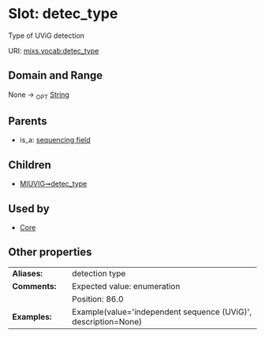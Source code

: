 
# Slot: detec_type


Type of UViG detection

URI: [mixs.vocab:detec_type](https://w3id.org/mixs/vocab/detec_type)


## Domain and Range

None ->  <sub>OPT</sub> [String](types/String.md)

## Parents

 *  is_a: [sequencing field](sequencing_field.md)

## Children

 *  [MIUVIG➞detec_type](MIUVIG_detec_type.md)

## Used by

 * [Core](Core.md)

## Other properties

|  |  |  |
| --- | --- | --- |
| **Aliases:** | | detection type |
| **Comments:** | | Expected value: enumeration |
|  | | Position: 86.0 |
| **Examples:** | | Example(value='independent sequence (UViG)', description=None) |

